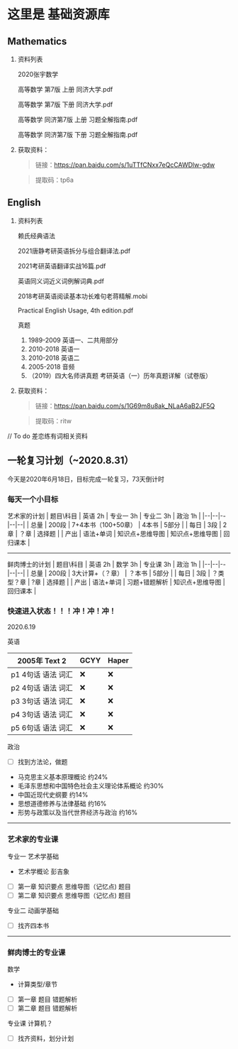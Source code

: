 # 这里是 基础资源库


## Mathematics
1.  资料列表

    2020张宇数学

    高等数学 第7版 上册 同济大学.pdf

    高等数学 第7版 下册 同济大学.pdf

    高等数学 同济第7版 上册 习题全解指南.pdf

    高等数学 同济第7版 下册 习题全解指南.pdf


1.  获取资料：
    >链接：https://pan.baidu.com/s/1uTTfCNxx7eQcCAWDlw-gdw 

    >提取码：tp6a 

## English
1.  资料列表

    赖氏经典语法

    2021唐静考研英语拆分与组合翻译法.pdf

    2021考研英语翻译实战16篇.pdf

    英语同义词近义词例解词典.pdf

    2018考研英语阅读基本功长难句老蒋精解.mobi

    Practical English Usage, 4th edition.pdf

    真题

    1.  1989-2009 英语一、二共用部分
    1.  2010-2018 英语一
    1.  2010-2018 英语二
    1.  2005-2018 音频
    1.  （2019）四大名师讲真题 考研英语（一）历年真题详解（试卷版）

1.  获取资料：

    >链接：https://pan.baidu.com/s/1G69m8u8ak_NLaA6aB2JF5Q 
 
    >提取码：ritw 

// To do 差恋练有词相关资料

## 一轮复习计划（~2020.8.31）

今天是2020年6月18日，目标完成一轮复习，73天倒计时
### 每天一个小目标
艺术家的计划
|   题目\科目   |   英语 2h   |   专业一 3h    |   专业二 3h  |   政治 1h   |
|--|--|--|--|--|
|   总量   |   200段   |   7+4本书（100+50章）    |   4本书  |   5部分   |
|   每日   |   3段   |   2章    |   ？章  |   选择题   |
|   产出   |  语法+单词  |  知识点+思维导图  |  知识点+思维导图  |   回归课本   |

---

鲜肉博士的计划
|   题目\科目   |   英语 2h   |   数学 3h    |   专业课 3h  |   政治 1h   |
|--|--|--|--|--|
|   总量   |   200段   |   3大计算+（？章）    |   ？本书  |   5部分   |
|   每日   |   3段   |   ？类型？章    |   ?章  |   选择题   |
|   产出   |  语法+单词  |  习题+错题解析  |  知识点+思维导图  |   回归课本   |

### 快速进入状态！！！冲！冲！冲！

2020.6.19

英语

|  2005年 Text 2      |  GCYY  |  Haper |
|  ----------------   |  ----  |  ----- |
|  p1 4句话 语法 词汇  |   ❌   |   ❌   |
|  p2 4句话 语法 词汇  |   ❌   |   ❌   |
|  p3 3句话 语法 词汇  |   ❌   |   ❌   |
|  p4 3句话 语法 词汇  |   ❌   |   ❌   |
|  p5 6句话 语法 词汇  |   ❌   |   ❌   |

政治

- [ ] 找到方法论，做题

- 马克思主义基本原理概论 约24%
- 毛泽东思想和中国特色社会主义理论体系概论 约30%
- 中国近现代史纲要 约14%
- 思想道德修养与法律基础 约16%
- 形势与政策以及当代世界经济与政治 约16%

---
### 艺术家的专业课
专业一 艺术学基础

- 艺术学概论 彭吉象
- [ ] 第一章 知识要点 思维导图（记忆点) 题目
- [ ] 第二章 知识要点 思维导图（记忆点) 题目

专业二 动画学基础

- [ ] 找齐四本书

---
### 鲜肉博士的专业课
数学

- 计算类型/章节
- [ ] 第一章 题目 错题解析
- [ ] 第二章 题目 错题解析

专业课 计算机？

- [ ] 找齐资料，划分计划